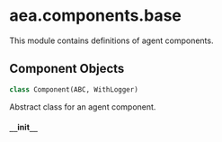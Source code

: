 <a id="aea.components.base"></a>

# aea.components.base

This module contains definitions of agent components.

<a id="aea.components.base.Component"></a>

## Component Objects

```python
class Component(ABC, WithLogger)
```

Abstract class for an agent component.

<a id="aea.components.base.Component.__init__"></a>

#### `__`init`__`

